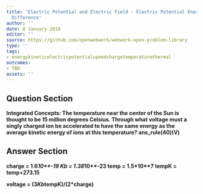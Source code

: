 ```yaml
---
title: 'Electric Potential and Electric Field - Electric Potential Energy: Potential
  Difference'
author: ''
date: 8 January 2018
editor: ''
source: https://github.com/openwebwork/webwork-open-problem-library
type: ''
tags:
- energykineticelectricpotentialspeedchargetemperaturethermal
outcomes:
- TBD
assets: ''
---
```


## Question Section 

<b>
<b>Integrated Concepts:<b> The temperature near the center of the Sun is thought to be 15 million degrees Celsius. Through what voltage must a singly charged ion be accelerated to have the same energy as the average kinetic energy of ions at this temperature?
ans_rule(40)(V)



## Answer Section

charge = 1.6*10**-19
Kb = 1.38*10**-23
temp = 1.5*10**7
tempK = temp+273.15

voltage = (3*Kb*tempK)/(2*charge)